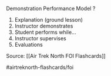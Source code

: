 Demonstration Performance Model
?
1. Explanation (ground lesson)
2. Instructor demonstrates
3. Student performs while...
4. Instructor supervises
5. Evaluations 
<!--SR:!2022-10-07,5,230-->

Source: [[Air Trek North FOI Flashcards]]

#airtreknorth-flashcards/foi